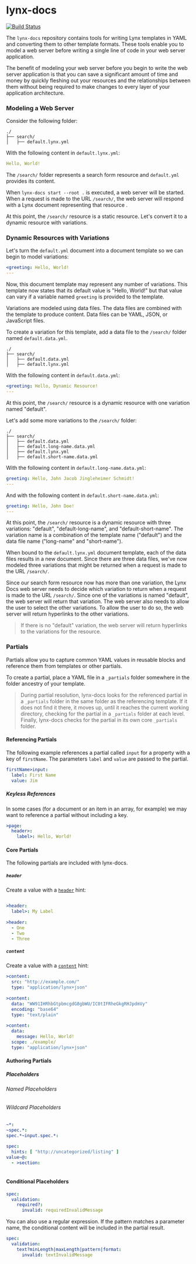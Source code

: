 # lynx-docs

[![Build Status](https://travis-ci.org/lynx-json/lynx-docs.svg?branch=master)](https://travis-ci.org/lynx-json/lynx-docs)

The `lynx-docs` repository contains tools for writing Lynx templates in YAML and converting them to other template formats. These tools enable you to model a web server before writing a single line of code in your web server application.

The benefit of modeling your web server before you begin to write the web server application is that you can save a significant amount of time and money by quickly fleshing out your resources and the relationships between them without being required to make changes to every layer of your application architecture.

### Modeling a Web Server

Consider the following folder:

```
./
├── search/
│   ├── default.lynx.yml
```

With the following content in `default.lynx.yml`:
  
```YAML
Hello, World!
```
  
The `/search/` folder represents a search form resource and `default.yml` provides its content.

When `lynx-docs start --root .` is executed, a web server will be started. When a request is made to the URL `/search/`, the web server will respond with a Lynx document representing that resource .

At this point, the `/search/` resource is a static resource. Let's convert it to a dynamic resource with variations.

### Dynamic Resources with Variations

Let's turn the `default.yml` document into a document template so we can begin to model variations:

```YAML
<greeting: Hello, World!
---
```

Now, this document template may represent any number of variations. This template now states that its default value is "Hello, World!" but that value can vary if a variable named `greeting` is provided to the template.

Variations are modeled using data files. The data files are combined with the template to produce content. Data files can be YAML, JSON, or JavaScript files.

To create a variation for this template, add a data file to the `/search/` folder named `default.data.yml`.

```
./
├── search/
│   ├── default.data.yml
│   ├── default.lynx.yml
```

With the following content in `default.data.yml`:

```YAML
<greeting: Hello, Dynamic Resource!
---
```

At this point, the `/search/` resource is a dynamic resource with one variation named "default".

Let's add some more variations to the `/search/` folder:

```
./
├── search/
│   ├── default.data.yml
│   ├── default.long-name.data.yml
│   ├── default.lynx.yml
│   ├── default.short-name.data.yml
```

With the following content in `default.long-name.data.yml`:

```YAML
greeting: Hello, John Jacob Jingleheimer Schmidt!
---
```

And with the following content in `default.short-name.data.yml`:

```YAML
greeting: Hello, John Doe!
---
```

At this point, the `/search/` resource is a dynamic resource with three variations: "default", "default-long-name", and "default-short-name". The variation name is a combination of the template name ("default") and the data file name ("long-name" and "short-name").

When bound to the `default.lynx.yml` document template, each of the data files results in a new document. Since there are three data files, we've now modeled three variations that might be returned when a request is made to the URL `/search/`.

Since our search form resource now has more than one variation, the Lynx Docs web server needs to decide which variation to return when a request is made to the URL `/search/`. Since one of the variations is named "default", the web server will return that variation. The web server also needs to allow the user to select the other variations. To allow the user to do so, the web server will return hyperlinks to the other variations.

> If there is no "default" variation, the web server will return hyperlinks to the variations for the resource.

### Partials

Partials allow you to capture common YAML values in reusable blocks and reference
them from templates or other partials.

To create a partial, place a YAML file in a `_partials` folder somewhere in
the folder ancestry of your template.

> During partial resolution, lynx-docs looks for the referenced partial
in a `_partials` folder in the same folder as the referencing template. 
If it does not find it there, it moves up, until it reaches the current 
working directory, checking for the partial in a `_partials` folder at each 
level. Finally, lynx-docs checks for the partial in its own core `_partials`
folder.

#### Referencing Partials

The following example references a partial called `input` for a property with a key of `firstName`. The parameters `label` and `value` are 
passed to the partial.

```YAML
firstName>input:
  label: First Name
  value: Jim
```

##### Keyless References

In some cases (for a document or an item in an array, for example)
we may want to reference a partial without including a key.

```YAML
>page:
  header>:
    label>: Hello, World!
```

#### Core Partials

The following partials are included with lynx-docs.

##### `header`

Create a value with a [`header`](http://lynx-json.org/specification/specifications/properties/hints/header.html) hint:
  
```YAML

>header:
  label>: My Label
  
>header:
  - One
  - Two
  - Three
```

##### `content`

Create a value with a [`content`](http://lynx-json.org/specification/specifications/properties/hints/content.html) hint:
  
```YAML
>content:
  src: "http://example.com/"
  type: "application/lynx+json"
  
>content:
  data: "WW91IHRhbGtpbmcgdG8gbWU/IC0tIFRheGkgRHJpdmVy"
  encoding: "base64"
  type: "text/plain"
  
>content:
  data:
    message: Hello, World!
  scope: ./example/
  type: "application/lynx+json"
```

#### Authoring Partials
  
##### Placeholders
  
###### Named Placeholders

###### Wildcard Placeholders

```YAML
~*:
~spec.*:
spec.*~input.spec.*:
```

```YAML
spec:
  hints: [ "http://uncategorized/listing" ]
value~@:
  - >section:
      
```

#### Conditional Placeholders

```YAML
spec:
  validation:
    required?:
      invalid: requiredInvalidMessage
```

You can also use a regular expression. If the pattern
matches a parameter name, the conditional content
will be included in the partial result.

```YAML
spec:
  validation:
    text?minLength|maxLength|pattern|format:
      invalid: textInvalidMessage
```
